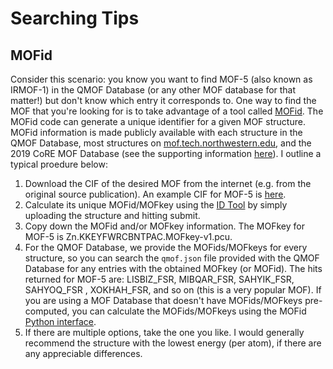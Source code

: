 # Searching Tips

## MOFid
Consider this scenario: you know you want to find MOF-5 (also known as IRMOF-1) in the QMOF Database (or any other MOF database for that matter!) but don't know which entry it corresponds to. One way to find the MOF that you're looking for is to take advantage of a tool called [MOFid](https://github.com/snurr-group/mofid). The MOFid code can generate a unique identifier for a given MOF structure. MOFid information is made publicly available with each structure in the QMOF Database, most structures on [mof.tech.northwestern.edu](https://mof.tech.northwestern.edu/), and the 2019 CoRE MOF Database (see the supporting information [here](https://pubs.acs.org/doi/abs/10.1021/acs.cgd.9b01050)). I outline a typical proedure below:

1. Download the CIF of the desired MOF from the internet (e.g. from the original source publication). An example CIF for MOF-5 is [here](https://github.com/iRASPA/RASPA2/blob/master/structures/mofs/cif/IRMOF-1.cif).
2. Calculate its unique MOFid/MOFkey using the [ID Tool](https://snurr-group.github.io/web-mofid/) by simply uploading the structure and hitting submit.
3. Copy down the MOFid and/or MOFkey information. The MOFkey for MOF-5 is Zn.KKEYFWRCBNTPAC.MOFkey-v1.pcu.
4. For the QMOF Database, we provide the MOFids/MOFkeys for every structure, so you can search the `qmof.json` file provided with the QMOF Database for any entries with the obtained MOFkey (or MOFid). The hits returned for MOF-5 are: LISBIZ_FSR, MIBQAR_FSR, SAHYIK_FSR, SAHYOQ_FSR , XOKHAH_FSR, and so on (this is a very popular MOF). If you are using a MOF Database that doesn't have MOFids/MOFkeys pre-computed, you can calculate the MOFids/MOFkeys using the MOFid [Python interface](https://github.com/snurr-group/mofid).
5. If there are multiple options, take the one you like. I would generally recommend the structure with the lowest energy (per atom), if there are any appreciable differences. 
